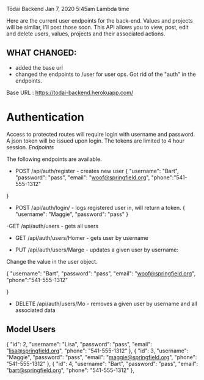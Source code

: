 Tōdai Backend					Jan 7, 2020 5:45am Lambda time

Here are the current user endpoints for the back-end.  Values and projects will be similar, I'll post those soon. This API allows you to view, post, edit and delete users, values, projects and their associated actions.

## WHAT CHANGED:

* added the base url
* changed the endpoints to /user for user ops. Got rid of the "auth" in the endpoints.
 
 
Base URL : https://todai-backend.herokuapp.com/
 
# Authentication
Access to protected routes will require login with username and password. A json token will be issued upon login. The tokens are limited to 4 hour session.
*Endpoints*
 
The following endpoints are available.
 
  - POST    /api/auth/register - creates new user
 {
"username": "Bart",
"password": "pass",
"email": "woof@springfield.org",
"phone":"541-555-1312"
 
}
 
 - POST  /api/auth/login/ - logs registered user in, will return a token.
 {
"username": "Maggie",
"password": "pass"
 }
 
 -GET /api/auth/users - gets all users
 
- GET /api/auth/users/Homer - gets user by username
 
- PUT /api/auth/users/Marge  - updates a given user by username:

Change the value in the user object.

 {
"username": "Bart",
"password": "pass",
"email": "woof@springfield.org",
"phone":"541-555-1312"
 
}
 
- DELETE /api/auth/users/Mo - removes a given user by username and all associated data

## Model Users

  {
    "id": 2,
    "username": "Lisa",
    "password": "pass",
    "email": "lisa@springfield.org",
    "phone": "541-555-1312"
  },
  {
    "id": 3,
    "username": "Maggie",
    "password": "pass",
    "email": "maggie@springfield.org",
    "phone": "541-555-1312"
  },
  {
    "id": 4,
    "username": "Bart",
    "password": "pass",
    "email": "bart@springfield.org",
    "phone": "541-555-1312"
  },